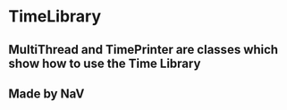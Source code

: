 # TimeLibrary
## MultiThread and TimePrinter are classes which show how to use the Time Library
## Made by NaV
